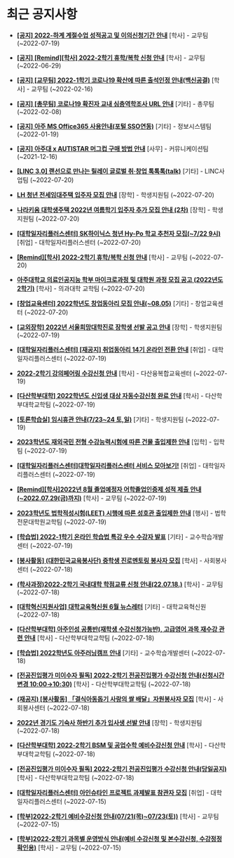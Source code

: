 # 최근 공지사항

* **[[공지] 2022-하계 계절수업 성적공고 및 이의신청기간 안내](http://ajou.ac.kr/kr/ajou/notice.do?mode=view&amp;articleNo=201964&amp;article.offset=0&amp;articleLimit=30)**
 [학사] - 교무팀 (~2022-07-19)

* **[[공지] [Remind][학사] 2022-2학기 휴학/복학 신청 안내](http://ajou.ac.kr/kr/ajou/notice.do?mode=view&amp;articleNo=201230&amp;article.offset=0&amp;articleLimit=30)**
 [학사] - 교무팀 (~2022-06-29)

* **[[공지] [교무팀] 2022-1학기 코로나19 확산에 따른 출석인정 안내(백신공결)](http://ajou.ac.kr/kr/ajou/notice.do?mode=view&amp;articleNo=180913&amp;article.offset=0&amp;articleLimit=30)**
 [학사] - 교무팀 (~2022-02-16)

* **[[공지] [총무팀] 코로나19 확진자 교내 심층역학조사 URL 안내](http://ajou.ac.kr/kr/ajou/notice.do?mode=view&amp;articleNo=180493&amp;article.offset=0&amp;articleLimit=30)**
 [기타] - 총무팀 (~2022-02-08)

* **[[공지] 아주 MS Office365 사용안내(포털 SSO연동)](http://ajou.ac.kr/kr/ajou/notice.do?mode=view&amp;articleNo=179802&amp;article.offset=0&amp;articleLimit=30)**
 [기타] - 정보시스템팀 (~2022-01-19)

* **[[공지] 아주대 x AUTISTAR 머그컵 구매 방법 안내](http://ajou.ac.kr/kr/ajou/notice.do?mode=view&amp;articleNo=147976&amp;article.offset=0&amp;articleLimit=30)**
 [사무] - 커뮤니케이션팀 (~2021-12-16)

* **[[LINC 3.0] 랜선으로 만나는 릴레이 글로벌 취·창업 톡톡톡(talk)](http://ajou.ac.kr/kr/ajou/notice.do?mode=view&amp;articleNo=202036&amp;article.offset=0&amp;articleLimit=30)**
 [기타] - LINC사업팀 (~2022-07-20)

* **[LH 청년 전세임대주택 입주자 모집 안내](http://ajou.ac.kr/kr/ajou/notice.do?mode=view&amp;articleNo=202029&amp;article.offset=0&amp;articleLimit=30)**
 [장학] - 학생지원팀 (~2022-07-20)

* **[나라키움 대학생주택 2022년 여름학기 입주자 추가 모집 안내 (2차)](http://ajou.ac.kr/kr/ajou/notice.do?mode=view&amp;articleNo=202023&amp;article.offset=0&amp;articleLimit=30)**
 [장학] - 학생지원팀 (~2022-07-20)

* **[[대학일자리플러스센터] SK하이닉스 청년 Hy-Po 학교 추천자 모집(~7/22 9시)](http://ajou.ac.kr/kr/ajou/notice.do?mode=view&amp;articleNo=202012&amp;article.offset=0&amp;articleLimit=30)**
 [취업] - 대학일자리플러스센터 (~2022-07-20)

* **[[Remind][학사] 2022-2학기 휴학/복학 신청 안내](http://ajou.ac.kr/kr/ajou/notice.do?mode=view&amp;articleNo=202009&amp;article.offset=0&amp;articleLimit=30)**
 [학사] - 교무팀 (~2022-07-20)

* **[아주대학교 의료인공지능 학부 마이크로과정 및 대학원 과정 모집 공고 (2022년도 2학기)](http://ajou.ac.kr/kr/ajou/notice.do?mode=view&amp;articleNo=202007&amp;article.offset=0&amp;articleLimit=30)**
 [학사] - 의과대학 교학팀 (~2022-07-20)

* **[[창업교육센터] 2022학년도 창업동아리 모집 안내(~08.05)](http://ajou.ac.kr/kr/ajou/notice.do?mode=view&amp;articleNo=202003&amp;article.offset=0&amp;articleLimit=30)**
 [기타] - 창업교육센터 (~2022-07-20)

* **[[교외장학] 2022년 서울희망대학진로 장학생 선발 공고 안내](http://ajou.ac.kr/kr/ajou/notice.do?mode=view&amp;articleNo=201998&amp;article.offset=0&amp;articleLimit=30)**
 [장학] - 학생지원팀 (~2022-07-19)

* **[[대학일자리플러스센터] [재공지] 취업동아리 14기 온라인 전환 안내](http://ajou.ac.kr/kr/ajou/notice.do?mode=view&amp;articleNo=201992&amp;article.offset=0&amp;articleLimit=30)**
 [취업] - 대학일자리플러스센터 (~2022-07-19)

* **[2022-2학기 강의페어링 수강신청 안내](http://ajou.ac.kr/kr/ajou/notice.do?mode=view&amp;articleNo=201984&amp;article.offset=0&amp;articleLimit=30)**
 [학사] - 다산융복합교육센터 (~2022-07-19)

* **[[다산학부대학] 2022학년도 신입생 대상 자동수강신청 완료 안내](http://ajou.ac.kr/kr/ajou/notice.do?mode=view&amp;articleNo=201983&amp;article.offset=0&amp;articleLimit=30)**
 [학사] - 다산학부대학교학팀 (~2022-07-19)

* **[[토론학습실] 임시휴관 안내(7/23~24 토,일)](http://ajou.ac.kr/kr/ajou/notice.do?mode=view&amp;articleNo=201978&amp;article.offset=0&amp;articleLimit=30)**
 [기타] - 학생지원팀 (~2022-07-19)

* **[2023학년도 재외국민 전형 수강능력시험에 따른 건물 출입제한 안내](http://ajou.ac.kr/kr/ajou/notice.do?mode=view&amp;articleNo=201972&amp;article.offset=0&amp;articleLimit=30)**
 [입학] - 입학팀 (~2022-07-19)

* **[[대학일자리플러스센터]대학일자리플러스센터 서비스 모아보기!](http://ajou.ac.kr/kr/ajou/notice.do?mode=view&amp;articleNo=201968&amp;article.offset=0&amp;articleLimit=30)**
 [취업] - 대학일자리플러스센터 (~2022-07-19)

* **[[Remind][학사]2022년 8월 졸업예정자 어학졸업인증제 성적 제출 안내(~2022.07.29(금)까지)](http://ajou.ac.kr/kr/ajou/notice.do?mode=view&amp;articleNo=201967&amp;article.offset=0&amp;articleLimit=30)**
 [학사] - 교무팀 (~2022-07-19)

* **[2023학년도 법학적성시험(LEET) 시행에 따른 성호관 출입제한 안내](http://ajou.ac.kr/kr/ajou/notice.do?mode=view&amp;articleNo=201966&amp;article.offset=0&amp;articleLimit=30)**
 [행사] - 법학전문대학원교학팀 (~2022-07-19)

* **[[학습법] 2022-1학기 온라인 학습법 특강 우수 수강자 발표](http://ajou.ac.kr/kr/ajou/notice.do?mode=view&amp;articleNo=201963&amp;article.offset=0&amp;articleLimit=30)**
 [기타] - 교수학습개발센터 (~2022-07-19)

* **[[봉사활동] (대한민국교육봉사단) 중학생 진로멘토링 봉사자 모집](http://ajou.ac.kr/kr/ajou/notice.do?mode=view&amp;articleNo=201940&amp;article.offset=0&amp;articleLimit=30)**
 [학사] - 사회봉사센터 (~2022-07-18)

* **[(학사과정)2022-2학기 국내대학 학점교류 신청 안내(22.07.18.)](http://ajou.ac.kr/kr/ajou/notice.do?mode=view&amp;articleNo=201937&amp;article.offset=0&amp;articleLimit=30)**
 [학사] - 교무팀 (~2022-07-18)

* **[[대학혁신지원사업] 대학교육혁신원 6월 뉴스레터](http://ajou.ac.kr/kr/ajou/notice.do?mode=view&amp;articleNo=201921&amp;article.offset=0&amp;articleLimit=30)**
 [기타] - 대학교육혁신원 (~2022-07-18)

* **[[다산학부대학] 아주인성 공통반(재학생 수강신청가능반), 고급영어 과목 재수강 관련 안내](http://ajou.ac.kr/kr/ajou/notice.do?mode=view&amp;articleNo=201917&amp;article.offset=0&amp;articleLimit=30)**
 [학사] - 다산학부대학교학팀 (~2022-07-18)

* **[[학습법] 2022학년도 아주러닝캠프 안내](http://ajou.ac.kr/kr/ajou/notice.do?mode=view&amp;articleNo=201910&amp;article.offset=0&amp;articleLimit=30)**
 [기타] - 교수학습개발센터 (~2022-07-18)

* **[[전공진입평가 미이수자 필독] 2022-2학기 전공진입평가 수강신청 안내(신청시간 변경 10:00→10:30)](http://ajou.ac.kr/kr/ajou/notice.do?mode=view&amp;articleNo=201896&amp;article.offset=0&amp;articleLimit=30)**
 [학사] - 다산학부대학교학팀 (~2022-07-18)

* **[(재공지) [봉사활동] 「결식아동돕기 사랑의 쌀 배달」자원봉사자 모집](http://ajou.ac.kr/kr/ajou/notice.do?mode=view&amp;articleNo=201886&amp;article.offset=0&amp;articleLimit=30)**
 [학사] - 사회봉사센터 (~2022-07-18)

* **[2022년 경기도 기숙사 하반기 추가 입사생 선발 안내](http://ajou.ac.kr/kr/ajou/notice.do?mode=view&amp;articleNo=201881&amp;article.offset=0&amp;articleLimit=30)**
 [장학] - 학생지원팀 (~2022-07-18)

* **[[다산학부대학] 2022-2학기 BSM 및 공업수학 예비수강신청 안내](http://ajou.ac.kr/kr/ajou/notice.do?mode=view&amp;articleNo=201880&amp;article.offset=0&amp;articleLimit=30)**
 [학사] - 다산학부대학교학팀 (~2022-07-18)

* **[[전공진입평가 미이수자 필독] 2022-2학기 전공진입평가 수강신청 안내(당일공지)](http://ajou.ac.kr/kr/ajou/notice.do?mode=view&amp;articleNo=201879&amp;article.offset=0&amp;articleLimit=30)**
 [학사] - 다산학부대학교학팀 (~2022-07-18)

* **[[대학일자리플러스센터] 아인슈타인 프로젝트 과제발표 참관자 모집](http://ajou.ac.kr/kr/ajou/notice.do?mode=view&amp;articleNo=201870&amp;article.offset=0&amp;articleLimit=30)**
 [취업] - 대학일자리플러스센터 (~2022-07-15)

* **[[학부]2022-2학기 예비수강신청 안내(07/21(목)~07/23(토))](http://ajou.ac.kr/kr/ajou/notice.do?mode=view&amp;articleNo=201862&amp;article.offset=0&amp;articleLimit=30)**
 [학사] - 교무팀 (~2022-07-15)

* **[[학부]2022-2학기 과목별 운영방식 안내(예비 수강신청 및 본수강신청, 수강정정 확인용)](http://ajou.ac.kr/kr/ajou/notice.do?mode=view&amp;articleNo=201860&amp;article.offset=0&amp;articleLimit=30)**
 [학사] - 교무팀 (~2022-07-15)
